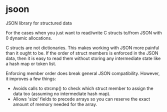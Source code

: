 # jsoon
JSON library for structured data

For the cases when you just want to read/write C structs to/from JSON with 0 dynamic allocations.

C structs are not dictionaries.  This makes working with JSON more painful than it ought to be.  If the order of struct members is enforced in the JSON data, then it is easy to read them without storing any intermediate state like a hash map or token list.

Enforcing member order does break general JSON compatibility. However, it improves a few things:

- Avoids calls to strcmp() to check which struct member to assign the data too (assuming no intermediate hash map).
- Allows 'size' fields to precede arrays so you can reserve the exact amount of memory needed for the array.
